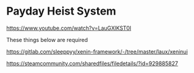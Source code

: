 # Payday Heist System

https://www.youtube.com/watch?v=LauGXlKST0I

These things below are required

https://gitlab.com/sleeppyy/xenin-framework/-/tree/master/laux/xeninui

https://steamcommunity.com/sharedfiles/filedetails/?id=929885827
